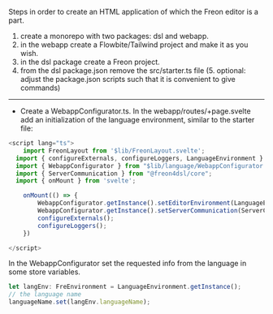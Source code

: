 Steps in order to create an HTML application of which the Freon editor is a part.

1. create a monorepo with two packages: dsl and webapp.
2. in the webapp create a Flowbite/Tailwind project and make it as you wish.
3. in the dsl package create a Freon project.
4. from the dsl package.json remove the src/starter.ts file
   (5. optional: adjust the package.json scripts such that it is convenient to give commands)

-----

- Create a WebappConfigurator.ts. In the webapp/routes/+page.svelte add an initialization of the language environment, similar to the starter file:

```ts
<script lang="ts">
	import FreonLayout from '$lib/FreonLayout.svelte';
  import { configureExternals, configureLoggers, LanguageEnvironment } from "@mono/education";
  import { WebappConfigurator } from "$lib/language/WebappConfigurator.js";
  import { ServerCommunication } from "@freon4dsl/core";
  import { onMount } from 'svelte';

    onMount(() => {
        WebappConfigurator.getInstance().setEditorEnvironment(LanguageEnvironment.getInstance());
        WebappConfigurator.getInstance().setServerCommunication(ServerCommunication.getInstance());
        configureExternals();
        configureLoggers();
    })

</script>
```

In the WebappConfigurator set the requested info from the language in some store variables.
```ts
let langEnv: FreEnvironment = LanguageEnvironment.getInstance();
// the language name
languageName.set(langEnv.languageName);
```

